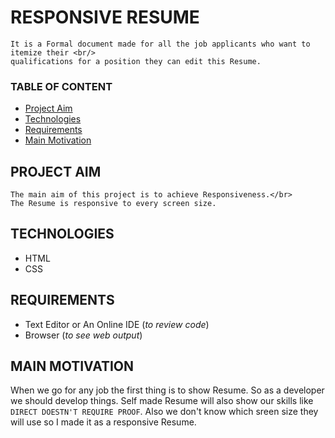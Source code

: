 # RESPONSIVE RESUME
    It is a Formal document made for all the job applicants who want to itemize their <br/>
    qualifications for a position they can edit this Resume.
### TABLE OF CONTENT
* [Project Aim](#project-aim)
* [Technologies](#technologies)
* [Requirements](#requirments)
* [Main Motivation](#main-motivation) 
## PROJECT AIM
    The main aim of this project is to achieve Responsiveness.</br>
    The Resume is responsive to every screen size.
## TECHNOLOGIES
* HTML
* CSS
## REQUIREMENTS
* Text Editor or An Online IDE (*to review code*)
* Browser (*to see web output*)
## MAIN MOTIVATION
When we go for any job the first thing is to show Resume. So as a developer<br/>
we should develop things. Self made Resume will also show our skills like <br/> `DIRECT DOESTN'T REQUIRE PROOF`. Also we don't know which sreen size they will use so I made it as a responsive Resume.

